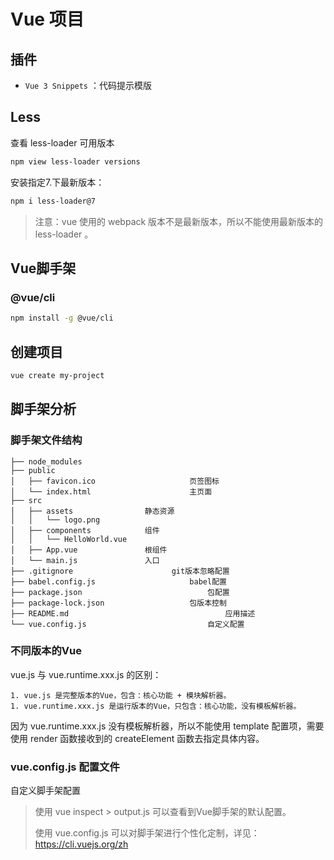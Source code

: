 # Vue 项目

## 插件

- `Vue 3 Snippets` ：代码提示模版



## Less

查看 less-loader 可用版本

```sh
npm view less-loader versions
```

安装指定7.下最新版本：

```sh
npm i less-loader@7
```

> 注意：vue 使用的 webpack 版本不是最新版本，所以不能使用最新版本的 less-loader 。



## Vue脚手架



### @vue/cli

```sh
npm install -g @vue/cli
```



## 创建项目

```sh
vue create my-project
```





## 脚手架分析



### 脚手架文件结构

```
├── node_modules
├── public
│   ├── favicon.ico						页签图标
│   └── index.html						主页面
├── src
│   ├── assets                静态资源
│   │   └── logo.png
│   ├── components            组件
│   │   └── HelloWorld.vue
│   ├── App.vue               根组件
│   └── main.js               入口
├── .gitignore          			git版本忽略配置
├── babel.config.js						babel配置
├── package.json							包配置
├── package-lock.json					包版本控制
├── README.md									应用描述
└── vue.config.js							自定义配置
```



### 不同版本的Vue

vue.js 与 vue.runtime.xxx.js 的区别：

	1. vue.js 是完整版本的Vue，包含：核心功能 + 模块解析器。
	1. vue.runtime.xxx.js 是运行版本的Vue，只包含：核心功能，没有模板解析器。

因为 vue.runtime.xxx.js 没有模板解析器，所以不能使用 template 配置项，需要使用 render 函数接收到的 createElement 函数去指定具体内容。



### vue.config.js 配置文件

自定义脚手架配置

> 使用 vue inspect > output.js 可以查看到Vue脚手架的默认配置。
>
> 使用 vue.config.js 可以对脚手架进行个性化定制，详见：https://cli.vuejs.org/zh













